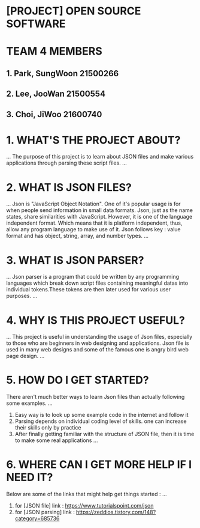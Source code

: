 [PROJECT] OPEN SOURCE SOFTWARE
==============================

# TEAM 4 MEMBERS
## 1. Park, SungWoon 21500266
## 2. Lee, JooWan 21500554
## 3. Choi, JiWoo 21600740

# 1. WHAT'S THE PROJECT ABOUT?
...
The purpose of this project is to learn about JSON files and make various applications through parsing these script files. 
...

# 2. WHAT IS JSON FILES?
...
Json is "JavaScript Object Notation". One of it's popular usage is for when people send information in small data formats. Json, just as the name states, share similarities with JavaScript. However, it is one of the language independent format. Which means that it is platform independent, thus, allow any program language to make use of it. Json follows key : value format and has object, string, array, and number types.
...

# 3. WHAT IS JSON PARSER?
...
Json parser is a program that could be written by any programming languages which break down script files containing meaningful datas into individual tokens.These tokens are then later used for various user purposes.
...

# 4. WHY IS THIS PROJECT USEFUL?
...
This project is useful in understanding the usage of Json files, especially to those who are beginners in web designing and applications. Json file is used in many web designs and some of the famous one is angry bird web page design. 
...

# 5. HOW DO I GET STARTED?
There aren't much better ways to learn Json files than actually following some examples.
...
1. Easy way is to look up some example code in the internet and follow it
2. Parsing depends on individual coding level of skills. one can increase their skills only by practice
3. After finally getting familiar with the structure of JSON file, then it is time to make some real applications
...

# 6. WHERE CAN I GET MORE HELP IF I NEED IT?
Below are some of the links that might help get things started :
...
1. for [JSON file] link : https://www.tutorialspoint.com/json
2. for [JSON parsing] link : https://zeddios.tistory.com/148?category=685736
